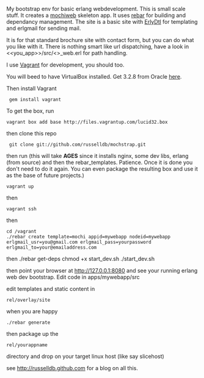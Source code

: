My bootstrap env for basic erlang webdevelopment. This is small scale stuff. It creates a [mochiweb](http://github.com/mochi/mochiweb) skeleton app. It uses [rebar](http://hg.basho.com/rebar) for building and dependancy management. The site is a basic site with [ErlyDtl](http://github.com/evanmiller/erlydtl) for templating and erlgmail for sending mail.

It is for that standard brochure site with contact form, but you can do what you like with it. There is nothing smart like url dispatching, have a look in <<you_app>>/src/<<yourapp>>_web.erl for path handling.

I use [Vagrant](http://vagrantup.com) for development, you should too.

You will beed to have VirtualBox installed. Get 3.2.8 from Oracle [here](http://www.virtualbox.org/).

Then install Vagrant

     gem install vagrant

To get the box, run 

	vagrant box add base http://files.vagrantup.com/lucid32.box

then clone this repo

     git clone git://github.com/russelldb/mochstrap.git

then run (this will take **AGES** since it installs nginx, some dev libs, erlang (from source) and then the rebar_templates. Patience. Once it is done you don't need to do it again. You can even package the resulting box and use it as the base of future projects.)

	vagrant up

then

	vagrant ssh

then 
	
	cd /vagrant
	./rebar create template=mochi appid=mywebapp nodeid=mywebapp erlgmail_usr=you@gmail.com erlgmail_pass=yourpassword erlgmail_to=your@emailaddress.com

then
	./rebar get-deps
	chmod +x start_dev.sh
	./start_dev.sh

then point your browser at http://127.0.0.1:8080 and see your running erlang web dev bootstrap. Edit code in
	apps/mywebapp/src

edit templates and static content in

	rel/overlay/site

when you are happy

	./rebar generate

then package up the 

	rel/yourappname

directory and drop on your target linux host (like say slicehost)

see <http://russelldb.github.com> for a blog on all this.
